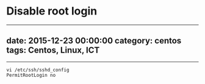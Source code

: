# Disable root login
--- 
date: 2015-12-23 00:00:00
category: centos
tags: Centos, Linux, ICT
---
***
    vi /etc/ssh/sshd_config
    PermitRootLogin no